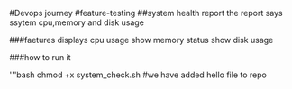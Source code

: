 #Devops journey 
#feature-testing 
##system health report 
the report says ssytem cpu,memory and disk usage

###faetures
displays cpu usage
show memory status
show disk usage

###how to run it 

'''bash
chmod +x system_check.sh
#we have added hello file to repo 
